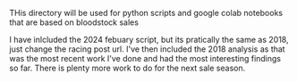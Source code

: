 THis directory will be used for python scripts and google colab notebooks that are based on bloodstock sales

I have inlcluded the 2024 febuary script, but its pratically the same as 2018, just change the racing post url. I've then included the 2018 analysis as that was the most recent work I've done and had the most interesting findings so far. There is plenty more work to do for the next sale season. 
